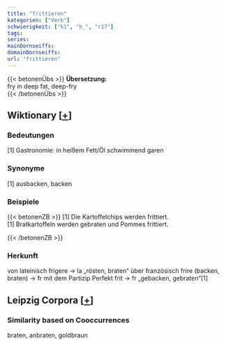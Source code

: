 ```yaml
---
title: "frittieren"
kategorien: ["Verb"]
schwierigkeit: ["k1", "h_", "r17"]
tags:
series:
mainDornseiffs:
domainDornseiffs:
url: "frittieren"
---
```


{{< betonenÜbs >}}
**Übersetzung:**  
fry in deep fat, deep-fry  
{{< /betonenÜbs >}}

## Wiktionary [[+](https://de.wiktionary.org/wiki/frittieren)]

### Bedeutungen
[1] Gastronomie: in heißem Fett/Öl schwimmend garen  

### Synonyme
[1] ausbacken, backen  

### Beispiele
{{< betonenZB >}}
[1] Die Kartoffelchips werden frittiert.  
[1] Bratkartoffeln werden gebraten und Pommes frittiert.  

{{< /betonenZB >}}
### Herkunft
von lateinisch frigere → la „rösten, braten“ über französisch frire (backen, braten) → fr mit dem Partizip Perfekt frit → fr „gebacken, gebraten“[1]  


## Leipzig Corpora [[+](https://corpora.uni-leipzig.de/en/res?word=frittieren&corpusId=deu_newscrawl-public_2018)]


### Similarity based on Cooccurrences
braten, anbraten, goldbraun

